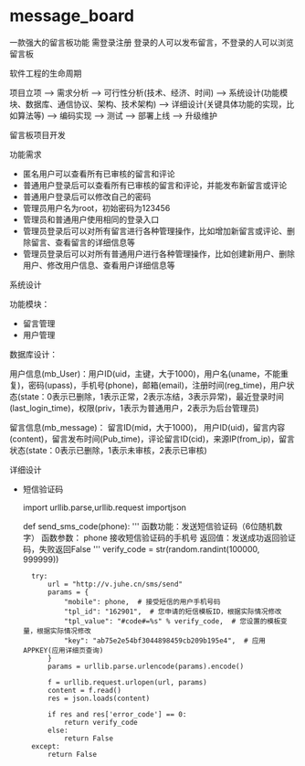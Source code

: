# message_board
一款强大的留言板功能
需登录注册
登录的人可以发布留言，不登录的人可以浏览留言板



软件工程的生命周期

项目立项 --> 需求分析 --> 可行性分析(技术、经济、时间) --> 系统设计(功能模块、数据库、通信协议、架构、技术架构) --> 详细设计(关键具体功能的实现，比如算法等) --> 编码实现 --> 测试 --> 部署上线 --> 升级维护 



留言板项目开发

功能需求

- 匿名用户可以查看所有已审核的留言和评论
- 普通用户登录后可以查看所有已审核的留言和评论，并能发布新留言或评论
- 普通用户登录后可以修改自己的密码
- 管理员用户名为root，初始密码为123456
- 管理员和普通用户使用相同的登录入口
- 管理员登录后可以对所有留言进行各种管理操作，比如增加新留言或评论、删除留言、查看留言的详细信息等
- 管理员登录后可以对所有普通用户进行各种管理操作，比如创建新用户、删除用户、修改用户信息、查看用户详细信息等

系统设计

功能模块：

- 留言管理
- 用户管理

数据库设计：

用户信息(mb_User)：用户ID(uid，主键，大于1000)，用户名(uname，不能重复)，密码(upass)，手机号(phone)，邮箱(email)，注册时间(reg_time)，用户状态(state：0表示已删除，1表示正常，2表示冻结，3表示异常)，最近登录时间(last_login_time)，权限(priv，1表示为普通用户，2表示为后台管理员)

留言信息(mb_message)： 留言ID(mid，大于1000)， 用户ID(uid)，留言内容(content)，留言发布时间(Pub_time)，评论留言ID(cid)，来源IP(from_ip)，留言状态(state：0表示已删除，1表示未审核，2表示已审核)

详细设计

- 短信验证码

    import urllib.parse,urllib.request
    importjson 
    
    def send_sms_code(phone):
        '''
        函数功能：发送短信验证码（6位随机数字）
        函数参数：
        phone 接收短信验证码的手机号
        返回值：发送成功返回验证码，失败返回False
        '''
        verify_code = str(random.randint(100000, 999999))
    
        try:
            url = "http://v.juhe.cn/sms/send"
            params = {
                "mobile": phone,  # 接受短信的用户手机号码
                "tpl_id": "162901",  # 您申请的短信模板ID，根据实际情况修改
                "tpl_value": "#code#=%s" % verify_code,  # 您设置的模板变量，根据实际情况修改
                "key": "ab75e2e54bf3044898459cb209b195e4",  # 应用APPKEY(应用详细页查询)
            }
            params = urllib.parse.urlencode(params).encode()
    
            f = urllib.request.urlopen(url, params)
            content = f.read()
            res = json.loads(content)
    
            if res and res['error_code'] == 0:
                return verify_code
            else:
                return False
        except:
            return False
    


